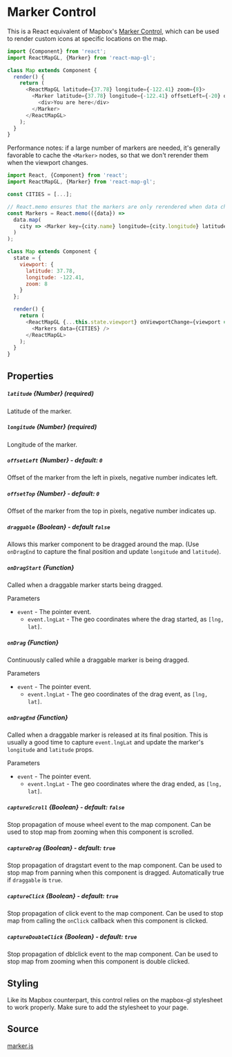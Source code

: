 # Marker Control

This is a React equivalent of Mapbox's
[Marker Control](https://www.mapbox.com/mapbox-gl-js/api/#marker), which can
be used to render custom icons at specific locations on the map.

```js
import {Component} from 'react';
import ReactMapGL, {Marker} from 'react-map-gl';

class Map extends Component {
  render() {
    return (
      <ReactMapGL latitude={37.78} longitude={-122.41} zoom={8}>
        <Marker latitude={37.78} longitude={-122.41} offsetLeft={-20} offsetTop={-10}>
          <div>You are here</div>
        </Marker>
      </ReactMapGL>
    );
  }
}
```

Performance notes: if a large number of markers are needed, it's generally favorable to cache the `<Marker>` nodes, so that we don't rerender them when the viewport changes.

```js
import React, {Component} from 'react';
import ReactMapGL, {Marker} from 'react-map-gl';

const CITIES = [...];

// React.memo ensures that the markers are only rerendered when data changes
const Markers = React.memo(({data}) => 
  data.map(
    city => <Marker key={city.name} longitude={city.longitude} latitude={city.latitude} ><img src="pin.png" /></Marker>
  )
);

class Map extends Component {
  state = {
    viewport: {
      latitude: 37.78,
      longitude: -122.41,
      zoom: 8
    }
  };

  render() {
    return (
      <ReactMapGL {...this.state.viewport} onViewportChange={viewport => this.setState({viewport})}>
        <Markers data={CITIES} />
      </ReactMapGL>
    );
  }
}
```


## Properties

##### `latitude` {Number} (required)
Latitude of the marker.

##### `longitude` {Number} (required)
Longitude of the marker.

##### `offsetLeft` {Number} - default: `0`
Offset of the marker from the left in pixels, negative number indicates left.

##### `offsetTop` {Number} - default: `0`
Offset of the marker from the top in pixels, negative number indicates up.

##### `draggable` {Boolean} - default `false`
Allows this marker component to be dragged around the map. (Use `onDragEnd` to capture the final position and update `longitude` and `latitude`).

##### `onDragStart` {Function}
Called when a draggable marker starts being dragged.

Parameters
- `event` - The pointer event.
  + `event.lngLat` - The geo coordinates where the drag started, as `[lng, lat]`.

##### `onDrag` {Function}
Continuously called while a draggable marker is being dragged.

Parameters
- `event` - The pointer event.
  + `event.lngLat` - The geo coordinates of the drag event, as `[lng, lat]`.

##### `onDragEnd` {Function}
Called when a draggable marker is released at its final position. This is usually a good time to capture `event.lngLat` and update the marker's `longitude` and `latitude` props.

Parameters
- `event` - The pointer event.
  + `event.lngLat` - The geo coordinates where the drag ended, as `[lng, lat]`.

##### `captureScroll` {Boolean} - default: `false`
Stop propagation of mouse wheel event to the map component. Can be used to stop map from zooming when this component is scrolled.

##### `captureDrag` {Boolean} - default: `true`
Stop propagation of dragstart event to the map component. Can be used to stop map from panning when this component is dragged. Automatically true if `draggable` is `true`.

##### `captureClick` {Boolean} - default: `true`
Stop propagation of click event to the map component. Can be used to stop map from calling the `onClick` callback when this component is clicked.

##### `captureDoubleClick` {Boolean} - default: `true`
Stop propagation of dblclick event to the map component. Can be used to stop map from zooming when this component is double clicked.

## Styling

Like its Mapbox counterpart, this control relies on the mapbox-gl stylesheet to work properly. Make sure to add the stylesheet to your page.

## Source
[marker.js](https://github.com/uber/react-map-gl/tree/5.0-release/src/components/marker.js)

